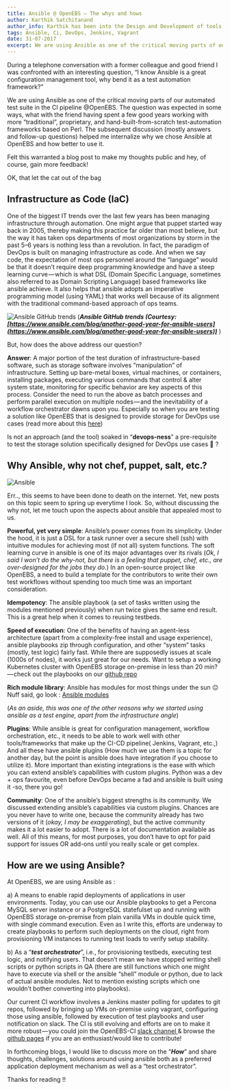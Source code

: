 ```yaml
---
title: Ansible @ OpenEBS — The whys and hows
author: Karthik Satchitanand
author_info: Karthik has been into the Design and Development of tools for infrastructure as code, software testing performance & benchmarking & chaos engineering.
tags: Ansible, Ci, DevOps, Jenkins, Vagrant
date: 31-07-2017
excerpt: We are using Ansible as one of the critical moving parts of our automated test suite in the CI pipeline @OpenEBS. The question was expected in some ways,
---
```


During a telephone conversation with a former colleague and good friend I was confronted with an interesting question, “I know Ansible is a great configuration management tool, why bend it as a test automation framework?”

We are using Ansible as one of the critical moving parts of our automated test suite in the CI pipeline @OpenEBS. The question was expected in some ways, what with the friend having spent a few good years working with more “traditional”, proprietary, and hand-built-from-scratch test-automation frameworks based on Perl. The subsequent discussion (mostly answers and follow-up questions) helped me internalize why we chose Ansible at OpenEBS and how better to use it.

Felt this warranted a blog post to make my thoughts public and hey, of course, gain more feedback!

OK, that let the cat out of the bag

## Infrastructure as Code (IaC)

One of the biggest IT trends over the last few years has been managing infrastructure through automation. One might argue that puppet started way back in 2005, thereby making this practice far older than most believe, but the way it has taken ops departments of most organizations by storm in the past 5–6 years is nothing less than a revolution. In fact, the paradigm of DevOps is built on managing infrastructure as code. And when we say code, the expectation of most ops personnel around the “language” would be that it doesn’t require deep programming knowledge and have a steep learning curve — which is what DSL (Domain Specific Language, sometimes also referred to as Domain Scripting Language) based frameworks like ansible achieve. It also helps that ansible adopts an imperative programming model (using YAML) that works well because of its alignment with the traditional command-based approach of ops teams.

![Ansible GitHub trends ](https://cdn-images-1.medium.com/max/800/1*7Di79EF1SxNqF0F0KD1E-A.jpeg)
(***Ansible GitHub trends (Courtesy: [https://www.ansible.com/blog/another-good-year-for-ansible-users](https://www.ansible.com/blog/another-good-year-for-ansible-users))*** )

But, how does the above address our question? 

**Answer**: A major portion of the test duration of infrastructure-based software, such as storage software involves “manipulation” of infrastructure. Setting up bare-metal boxes, virtual machines, or containers, installing packages, executing various commands that control & alter system state, monitoring for specific behavior are key aspects of this process. Consider the need to run the above as batch processes and perform parallel execution on multiple nodes — and the inevitability of a workflow orchestrator dawns upon you. Especially so when you are testing a solution like OpenEBS that is designed to provide storage for DevOps use cases (read more about this [here](https://blog.openebs.io/storage-infrastructure-as-code-using-openebs-6a76b37aebe6))

Is not an approach (and the tool) soaked in “**devops-ness**” a pre-requisite to test the storage solution specifically designed for DevOps use cases 🙂 ?

## Why Ansible, why not chef, puppet, salt, etc.?

![Ansible](https://cdn-images-1.medium.com/max/800/0*NQOK_gId-YBZMe02.png)  

Err.., this seems to have been done to death on the internet. Yet, new posts on this topic seem to spring up everytime I look. So, without discussing the why not, let me touch upon the aspects about ansible that appealed most to us.

**Powerful, yet very simple**: Ansible’s power comes from its simplicity. Under the hood, it is just a DSL for a task runner over a secure shell (ssh) with intuitive modules for achieving most (if not all) system functions. The soft learning curve in ansible is one of its major advantages over its rivals (*Ok, I said I won’t do the why-not, but there is a feeling that puppet, chef, etc., are over-designed for the jobs they do.*) In an open-source project like OpenEBS, a need to build a template for the contributors to write their own test workflows without spending too much time was an important consideration.

**Idempotency**: The ansible playbook (a set of tasks written using the modules mentioned previously) when run twice gives the same end result. This is a great help when it comes to reusing testbeds.

**Speed of execution**: One of the benefits of having an agent-less architecture (apart from a complexity-free install and usage experience), ansible playbooks zip through configuration, and other “system” tasks (mostly, test logic) fairly fast. While there are supposedly issues at scale (1000s of nodes), it works just great for our needs. Want to setup a working Kubernetes cluster with OpenEBS storage on-premise in less than 20 min? — check out the playbooks on our [github repo](https://github.com/openebs/openebs/blob/master/e2e/ansible/openebs-on-premise-deployment-guide.md)

**Rich module library**: Ansible has modules for most things under the sun 😐 Nuff said, go look : [Ansible modules](http://docs.ansible.com/ansible/latest/modules_by_category.html)

(*As an aside, this was one of the other reasons why we started using ansible as a test engine, apart from the infrastructure angle*)

**Plugins**: While ansible is great for configuration management, workflow orchestration, etc., it needs to be able to work well with other tools/frameworks that make up the CI-CD pipeline( Jenkins, Vagrant, etc.,) And all these have ansible plugins (How much we use them is a topic for another day, but the point is ansible does have integration if you choose to utilize it). More important than existing integrations is the ease with which you can extend ansible’s capabilities with custom plugins. Python was a dev + ops favourite, even before DevOps became a fad and ansible is built using it -so, there you go!

**Community**: One of the ansible’s biggest strengths is its community. We discussed extending ansible’s capabilities via custom plugins. Chances are you never have to write one, because the community already has two versions of it (*okay, I may be exaggerating*), but the active community makes it a lot easier to adopt. There is a lot of documentation available as well. All of this means, for most purposes, you don’t have to opt for paid support for issues OR add-ons until you really scale or get complex.

## How are we using Ansible?

At OpenEBS, we are using Ansible as :

a) A means to enable rapid deployments of applications in user environments. Today, you can use our Ansible playbooks to get a Percona MySQL server instance or a PostgreSQL statefulset up and running with OpenEBS storage on-premise from plain vanilla VMs in double quick time, with single command execution. Even as I write this, efforts are underway to create playbooks to perform such deployments on the cloud, right from provisioning VM instances to running test loads to verify setup stability.

b) As a “***test orchestrator***”, i.e., for provisioning testbeds, executing test logic, and notifying users. That doesn’t mean we have stopped writing shell scripts or python scripts in QA (there are still functions which one might have to execute via shell or the ansible “shell” module or python, due to lack of actual ansible modules. Not to mention existing scripts which one wouldn’t bother converting into playbooks).

Our current CI workflow involves a Jenkins master polling for updates to git repos, followed by bringing up VMs on-premise using vagrant, configuring those using ansible, followed by execution of test playbooks and user notification on slack. The CI is still evolving and efforts are on to make it more robust — you could join the OpenEBS-CI [slack channel ](http://slack.openebs.io/) & browse the [github pages](https://github.com/openebs/openebs/tree/master/e2e) if you are an enthusiast/would like to contribute!

In forthcoming blogs, I would like to discuss more on the “***How***” and share thoughts, challenges, solutions around using ansible both as a preferred application deployment mechanism as well as a “test orchestrator”.

Thanks for reading !!
